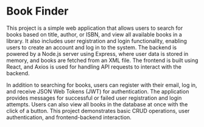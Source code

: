 # Book Finder
This project is a simple web application that allows users to search for books based on title, author, or ISBN, and view all available books in a library. It also includes user registration and login functionality, enabling users to create an account and log in to the system. The backend is powered by a Node.js server using Express, where user data is stored in memory, and books are fetched from an XML file. The frontend is built using React, and Axios is used for handling API requests to interact with the backend.

In addition to searching for books, users can register with their email, log in, and receive JSON Web Tokens (JWT) for authentication. The application provides messages for successful or failed user registration and login attempts. Users can also view all books in the database at once with the click of a button. This project demonstrates basic CRUD operations, user authentication, and frontend-backend interaction.
